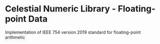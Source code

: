 # Celestial Numeric Library - Floating-point Data
Implementation of IEEE 754 version 2019 standard for floating-point arithmetic 

